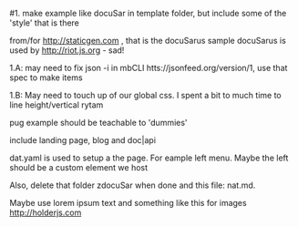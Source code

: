 
#1. make example like docuSar in template folder, but include some of the 'style' that is there

 from/for http://staticgen.com , that is the docuSarus sample
docuSarus is used by http://riot.js.org - sad!

1.A: may need to fix json -i in mbCLI  htts://jsonfeed.org/version/1, use that spec
to make items

1.B: May need to touch up of our global css. I spent a bit to much time to line height/vertical rytam

pug example should be teachable to 'dummies' 

include landing page, blog and doc|api

dat.yaml is used to setup a the page. For eample left menu.
Maybe the left should be a custom element we host

Also, delete that folder zdocuSar when done and this file: nat.md.

Maybe use lorem ipsum text
and something like this for images http://holderjs.com